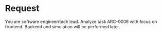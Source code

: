 # Request

You are software engineer/tech lead. Analyze task ARC-0006 with focus on frontend. Backend and simulation will be performed later.